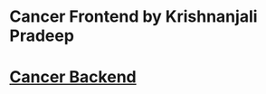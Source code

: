 # Cancer Frontend by Krishnanjali Pradeep
# [Cancer Backend](https://github.com/KRISHNANJALI13/cancer-backend) 
